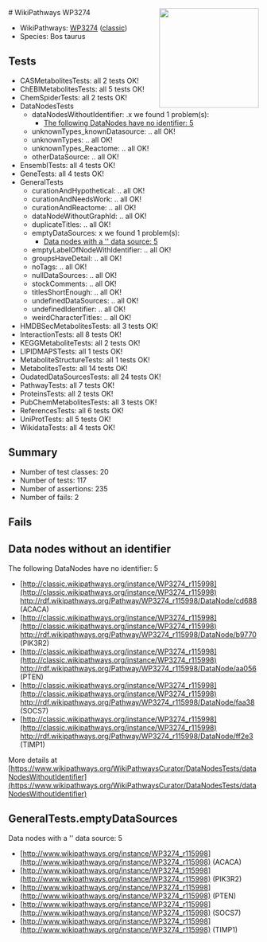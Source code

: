 <img style="float: right; width: 200px" src="https://upload.wikimedia.org/wikipedia/commons/thumb/8/83/Wplogo_with_text_500.png/640px-Wplogo_with_text_500.png" />
# WikiPathways WP3274

* WikiPathways: [WP3274](https://wikipathways.org/pathways/WP3274) ([classic](https://classic.wikipathways.org/instance/WP3274))
* Species: Bos taurus
## Tests
* CASMetabolitesTests: all 2 tests OK!
* ChEBIMetabolitesTests: all 5 tests OK!
* ChemSpiderTests: all 2 tests OK!
* DataNodesTests
    * dataNodesWithoutIdentifier: .x we found 1 problem(s):
        * [The following DataNodes have no identifier: 5](#d2d32fa4)
    * unknownTypes_knownDatasource: .. all OK!
    * unknownTypes: .. all OK!
    * unknownTypes_Reactome: .. all OK!
    * otherDataSource: .. all OK!
* EnsemblTests: all 4 tests OK!
* GeneTests: all 4 tests OK!
* GeneralTests
    * curationAndHypothetical: .. all OK!
    * curationAndNeedsWork: .. all OK!
    * curationAndReactome: .. all OK!
    * dataNodeWithoutGraphId: .. all OK!
    * duplicateTitles: .. all OK!
    * emptyDataSources: x we found 1 problem(s):
        * [Data nodes with a '' data source: 5](#3d121fd0)
    * emptyLabelOfNodeWithIdentifier: .. all OK!
    * groupsHaveDetail: .. all OK!
    * noTags: .. all OK!
    * nullDataSources: .. all OK!
    * stockComments: .. all OK!
    * titlesShortEnough: .. all OK!
    * undefinedDataSources: .. all OK!
    * undefinedIdentifier: .. all OK!
    * weirdCharacterTitles: .. all OK!
* HMDBSecMetabolitesTests: all 3 tests OK!
* InteractionTests: all 8 tests OK!
* KEGGMetaboliteTests: all 2 tests OK!
* LIPIDMAPSTests: all 1 tests OK!
* MetaboliteStructureTests: all 1 tests OK!
* MetabolitesTests: all 14 tests OK!
* OudatedDataSourcesTests: all 24 tests OK!
* PathwayTests: all 7 tests OK!
* ProteinsTests: all 2 tests OK!
* PubChemMetabolitesTests: all 3 tests OK!
* ReferencesTests: all 6 tests OK!
* UniProtTests: all 5 tests OK!
* WikidataTests: all 4 tests OK!


## Summary

* Number of test classes: 20
* Number of tests: 117
* Number of assertions: 235
* Number of fails: 2

## Fails

<a name="d2d32fa4" />

## Data nodes without an identifier

The following DataNodes have no identifier: 5

* [http://classic.wikipathways.org/instance/WP3274_r115998](http://classic.wikipathways.org/instance/WP3274_r115998) http://rdf.wikipathways.org/Pathway/WP3274_r115998/DataNode/cd688 (ACACA)
* [http://classic.wikipathways.org/instance/WP3274_r115998](http://classic.wikipathways.org/instance/WP3274_r115998) http://rdf.wikipathways.org/Pathway/WP3274_r115998/DataNode/b9770 (PIK3R2)
* [http://classic.wikipathways.org/instance/WP3274_r115998](http://classic.wikipathways.org/instance/WP3274_r115998) http://rdf.wikipathways.org/Pathway/WP3274_r115998/DataNode/aa056 (PTEN)
* [http://classic.wikipathways.org/instance/WP3274_r115998](http://classic.wikipathways.org/instance/WP3274_r115998) http://rdf.wikipathways.org/Pathway/WP3274_r115998/DataNode/faa38 (SOCS7)
* [http://classic.wikipathways.org/instance/WP3274_r115998](http://classic.wikipathways.org/instance/WP3274_r115998) http://rdf.wikipathways.org/Pathway/WP3274_r115998/DataNode/ff2e3 (TIMP1)


More details at [https://www.wikipathways.org/WikiPathwaysCurator/DataNodesTests/dataNodesWithoutIdentifier](https://www.wikipathways.org/WikiPathwaysCurator/DataNodesTests/dataNodesWithoutIdentifier)

<a name="3d121fd0" />

## GeneralTests.emptyDataSources

Data nodes with a '' data source: 5

* [http://www.wikipathways.org/instance/WP3274_r115998](http://www.wikipathways.org/instance/WP3274_r115998) (ACACA)
* [http://www.wikipathways.org/instance/WP3274_r115998](http://www.wikipathways.org/instance/WP3274_r115998) (PIK3R2)
* [http://www.wikipathways.org/instance/WP3274_r115998](http://www.wikipathways.org/instance/WP3274_r115998) (PTEN)
* [http://www.wikipathways.org/instance/WP3274_r115998](http://www.wikipathways.org/instance/WP3274_r115998) (SOCS7)
* [http://www.wikipathways.org/instance/WP3274_r115998](http://www.wikipathways.org/instance/WP3274_r115998) (TIMP1)


